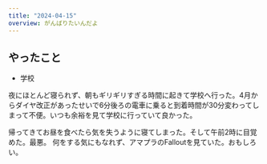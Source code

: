 ```yaml
---
title: "2024-04-15"
overview: がんばりたいんだよ
---
```


## やったこと

- 学校

夜にほとんど寝られず、朝もギリギリすぎる時間に起きて学校へ行った。4月からダイヤ改正があったせいで6分後ろの電車に乗ると到着時間が30分変わってしまって不便。いつも余裕を見て学校に行っていて良かった。

帰ってきてお昼を食べたら気を失うように寝てしまった。そして午前2時に目覚めた。最悪。
何をする気にもなれず、アマプラのFalloutを見ていた。おもしろい。

